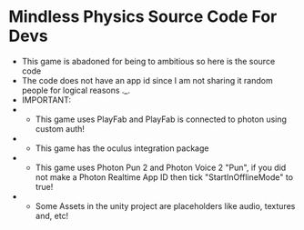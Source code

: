 # Mindless Physics Source Code For Devs
 - This game is abadoned for being to ambitious so here is the source code
 - The code does not have an app id since I am not sharing it random people for logical reasons ._.
 - IMPORTANT:
 - - This game uses PlayFab and PlayFab is connected to photon using custom auth!
 - - This game has the oculus integration package
 - - This game uses Photon Pun 2 and Photon Voice 2 "Pun", if you did not make a Photon Realtime App ID then tick "StartInOfflineMode" to true!
 - - Some Assets in the unity project are placeholders like audio, textures and, etc!
